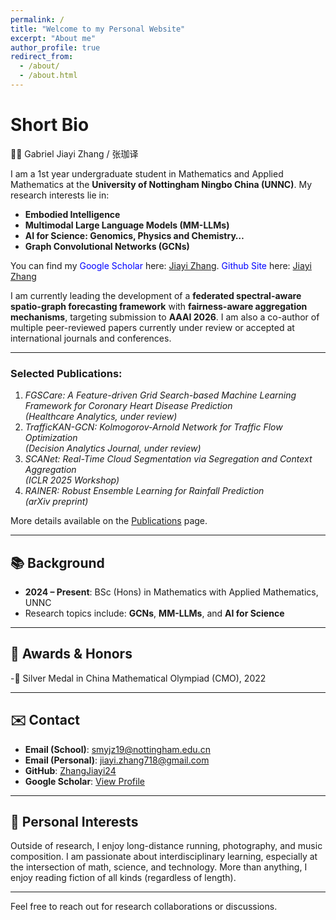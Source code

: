 ```yaml
---
permalink: /
title: "Welcome to my Personal Website"
excerpt: "About me"
author_profile: true
redirect_from: 
  - /about/
  - /about.html
---
```




Short Bio
======

👨‍🎓 Gabriel Jiayi Zhang / 张珈译

I am a 1st year undergraduate student in Mathematics and Applied Mathematics at the **University of Nottingham Ningbo China (UNNC)**. My research interests lie in:

- **Embodied Intelligence**
- **Multimodal Large Language Models (MM-LLMs)**
- **AI for Science: Genomics, Physics and Chemistry…**
- **Graph Convolutional Networks (GCNs)**

You can find my <span style="color:blue">Google Scholar</span> here: [Jiayi Zhang](https://scholar.google.com/citations?user=bLUpHDsAAAAJ). <span style="color:blue">Github Site</span> here: [Jiayi Zhang](https://github.com/ZhangJiayi24)

I am currently leading the development of a **federated spectral-aware spatio-graph forecasting framework** with **fairness-aware aggregation mechanisms**, targeting submission to **AAAI 2026**. I am also a co-author of multiple peer-reviewed papers currently under review or accepted at international journals and conferences.

---

### Selected Publications:
1. *FGSCare: A Feature-driven Grid Search-based Machine Learning Framework for Coronary Heart Disease Prediction*  
   *(Healthcare Analytics, under review)*  
2. *TrafficKAN-GCN: Kolmogorov-Arnold Network for Traffic Flow Optimization*  
   *(Decision Analytics Journal, under review)*  
3. *SCANet: Real-Time Cloud Segmentation via Segregation and Context Aggregation*  
   *(ICLR 2025 Workshop)*  
4. *RAINER: Robust Ensemble Learning for Rainfall Prediction*  
   *(arXiv preprint)*

More details available on the [Publications](/publications/) page.

---

## 📚 Background

- **2024 – Present**: BSc (Hons) in Mathematics with Applied Mathematics, UNNC  
- Research topics include: **GCNs**, **MM-LLMs**, and **AI for Science**

---

## 🏅 Awards & Honors

-🥈 Silver Medal in China Mathematical Olympiad (CMO), 2022

---

## ✉️ Contact

- **Email (School)**: smyjz19@nottingham.edu.cn  
- **Email (Personal)**: jiayi.zhang718@gmail.com  
- **GitHub**: [ZhangJiayi24](https://github.com/ZhangJiayi24)  
- **Google Scholar**: [View Profile](https://scholar.google.com/citations?user=bLUpHDsAAAAJ)

---

## 🎵 Personal Interests 

Outside of research, I enjoy long-distance running, photography, and music composition. I am passionate about interdisciplinary learning, especially at the intersection of math, science, and technology. More than anything, I enjoy reading fiction of all kinds (regardless of length).

---
  
Feel free to reach out for research collaborations or discussions.
